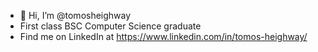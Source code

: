 - 👋 Hi, I’m @tomosheighway
- First class BSC Computer Science graduate 
- Find me on LinkedIn at https://www.linkedin.com/in/tomos-heighway/

<!---
tomosheighway/tomosheighway is a ✨ special ✨ repository because its `README.md` (this file) appears on your GitHub profile.
You can click the Preview link to take a look at your changes.
--->
